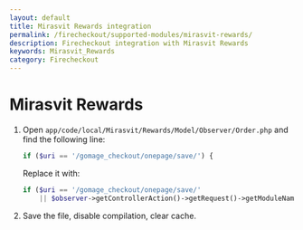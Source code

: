 ```yaml
---
layout: default
title: Mirasvit Rewards integration
permalink: /firecheckout/supported-modules/mirasvit-rewards/
description: Firecheckout integration with Mirasvit Rewards
keywords: Mirasvit_Rewards
category: Firecheckout
---
```


# Mirasvit Rewards

 1. Open `app/code/local/Mirasvit/Rewards/Model/Observer/Order.php` and find the
 following line:

    ```php
    if ($uri == '/gomage_checkout/onepage/save/') {
    ```

    Replace it with:

    ```php
    if ($uri == '/gomage_checkout/onepage/save/'
        || $observer->getControllerAction()->getRequest()->getModuleName() == 'firecheckout') {
    ```

 2. Save the file, disable compilation, clear cache.
